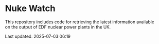 # Nuke Watch

This repository includes code for retrieving the latest information available on the output of EDF nuclear power plants in the UK.

Last updated: 2025-07-03 06:19